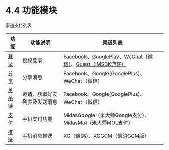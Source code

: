 # 4.4 功能模块

渠道支持列表

| 功能 | 功能说明 | 渠道列表 |
| -- | -- | -- | 
| [登录](login.md) | 授权登录 | [Facebook](../Channel/facebook.md)、[GooglePlay](Channel/google.md)、[WeChat（微信）](Channel/wechat.md)、[Guest（iMSDK游客）](iMSDK/guest.md) |
| [分享](Module/share.md) | 分享消息 | Facebook、Google(GooglePlus)、WeChat（微信） |
| [关系链](Module/friend.md) | 邀请、获取好友列表及发送消息 | Facebook、Google(GooglePlus)、WeChat（微信） |
| [支付](Module/pay.md) | 手机支付功能 | MidasGoogle（米大师Google支付）、MidasMol（米大师MOL支付） |
| [推送](Module/push.md) | 手机消息推送 | XG（信鸽）、XGGCM（信鸽GCM版） |

